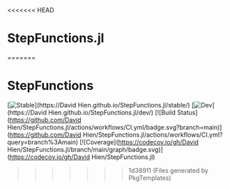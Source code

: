 <<<<<<< HEAD
# StepFunctions.jl
=======
# StepFunctions

[![Stable](https://img.shields.io/badge/docs-stable-blue.svg)](https://David Hien.github.io/StepFunctions.jl/stable/)
[![Dev](https://img.shields.io/badge/docs-dev-blue.svg)](https://David Hien.github.io/StepFunctions.jl/dev/)
[![Build Status](https://github.com/David Hien/StepFunctions.jl/actions/workflows/CI.yml/badge.svg?branch=main)](https://github.com/David Hien/StepFunctions.jl/actions/workflows/CI.yml?query=branch%3Amain)
[![Coverage](https://codecov.io/gh/David Hien/StepFunctions.jl/branch/main/graph/badge.svg)](https://codecov.io/gh/David Hien/StepFunctions.jl)
>>>>>>> 1d38911 (Files generated by PkgTemplates)
